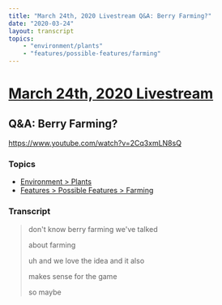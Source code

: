 ```yaml
---
title: "March 24th, 2020 Livestream Q&A: Berry Farming?"
date: "2020-03-24"
layout: transcript
topics:
    - "environment/plants"
    - "features/possible-features/farming"
---
```

# [March 24th, 2020 Livestream](../2020-03-24.md)
## Q&A: Berry Farming?
https://www.youtube.com/watch?v=2Cq3xmLN8sQ

### Topics
* [Environment > Plants](../topics/environment/plants.md)
* [Features > Possible Features > Farming](../topics/features/possible-features/farming.md)

### Transcript

> don't know berry farming we've talked
>
> about farming
>
> uh and we love the idea and it also
>
> makes sense for the game
>
> so maybe
